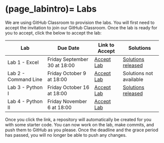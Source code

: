 (page_labintro)=
Labs
=======================

We are using GitHub Classroom to provision the labs. 
You will first need to accept the invitation to join our GitHub Classroom.
Once the lab is ready for you to accept, click the below to accept the lab:

| Lab                  | Due Date                   | Link to Accept                                        | Solutions |
|----------------------|----------------------------|-------------------------------------------------------| ------------------ |
| Lab 1 - Excel        | Friday September 30 at 18:00  | [Accept Lab](https://classroom.github.com/a/LT5XhYBO) | [Solutions released]()|
| Lab 2 - Command Line | Friday October 9 at 18:00   | [Accept Lab](https://classroom.github.com/a/iswUpLNP) | Solutions not available |
| Lab 3 - Python I     | Friday October 16 at 18:00  | [Accept Lab](https://classroom.github.com/a/6V9fm8Hj) | [Solutions released]()|
| Lab 4 - Python II    | Friday November 6 at 18:00  | [Accept Lab](https://classroom.github.com/a/TAb2B8d7) | []()|

Once you click the link, a repository will automatically be created for you with some starter code.
You can now work on the lab, make commits, and push them to GitHub as you please. 
Once the deadline and the grace period has passed, you will no longer be able to push any changes.